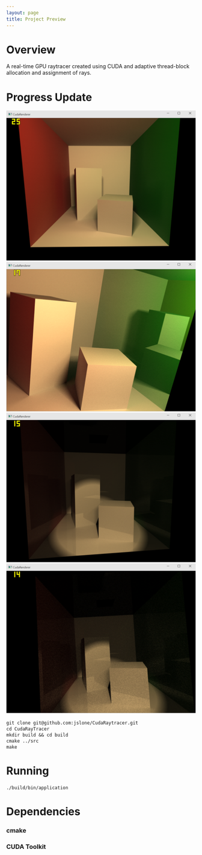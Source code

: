 ```yaml
---
layout: page
title: Project Preview
---
```


# Overview
A real-time GPU raytracer created using CUDA and adaptive thread-block allocation and assignment of rays.

# Progress Update

![Alt text](images/diffuse.png "Optional title")
![Alt text](images/specular.png "Optional title")
![Alt text](images/spot.png "Optional title")
![Alt text](images/converging.png "Optional title")

~~~
git clone git@github.com:jslone/CudaRaytracer.git
cd CudaRayTracer
mkdir build && cd build
cmake ../src
make
~~~

# Running

~~~
./build/bin/application
~~~

# Dependencies

### cmake

### CUDA Toolkit